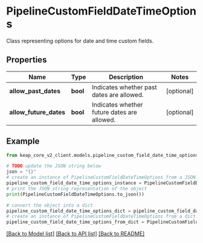 # PipelineCustomFieldDateTimeOptions

Class representing options for date and time custom fields.

## Properties

Name | Type | Description | Notes
------------ | ------------- | ------------- | -------------
**allow_past_dates** | **bool** | Indicates whether past dates are allowed. | [optional] 
**allow_future_dates** | **bool** | Indicates whether future dates are allowed. | [optional] 

## Example

```python
from keap_core_v2_client.models.pipeline_custom_field_date_time_options import PipelineCustomFieldDateTimeOptions

# TODO update the JSON string below
json = "{}"
# create an instance of PipelineCustomFieldDateTimeOptions from a JSON string
pipeline_custom_field_date_time_options_instance = PipelineCustomFieldDateTimeOptions.from_json(json)
# print the JSON string representation of the object
print(PipelineCustomFieldDateTimeOptions.to_json())

# convert the object into a dict
pipeline_custom_field_date_time_options_dict = pipeline_custom_field_date_time_options_instance.to_dict()
# create an instance of PipelineCustomFieldDateTimeOptions from a dict
pipeline_custom_field_date_time_options_from_dict = PipelineCustomFieldDateTimeOptions.from_dict(pipeline_custom_field_date_time_options_dict)
```
[[Back to Model list]](../README.md#documentation-for-models) [[Back to API list]](../README.md#documentation-for-api-endpoints) [[Back to README]](../README.md)


